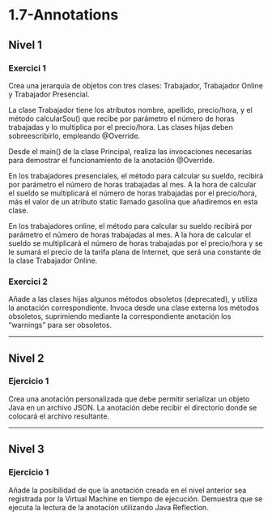 # 1.7-Annotations

## Nivel 1
### Exercici 1
Crea una jerarquía de objetos con tres clases: Trabajador, Trabajador Online y Trabajador Presencial.

La clase Trabajador tiene los atributos nombre, apellido, precio/hora, y el método calcularSou() que recibe por parámetro el número de horas trabajadas y lo multiplica por el precio/hora. Las clases hijas deben sobreescribirlo, empleando @Override.

Desde el main() de la clase Principal, realiza las invocaciones necesarias para demostrar el funcionamiento de la anotación @Override.

En los trabajadores presenciales, el método para calcular su sueldo, recibirá por parámetro el número de horas trabajadas al mes. A la hora de calcular el sueldo se multiplicará el número de horas trabajadas por el precio/hora, más el valor de un atributo static llamado gasolina que añadiremos en esta clase.

En los trabajadores online, el método para calcular su sueldo recibirá por parámetro el número de horas trabajadas al mes. A la hora de calcular el sueldo se multiplicará el número de horas trabajadas por el precio/hora y se le sumará el precio de la tarifa plana de Internet, que será una constante de la clase Trabajador Online.



### Exercici 2
Añade a las clases hijas algunos métodos obsoletos (deprecated), y utiliza la anotación correspondiente. Invoca desde una clase externa los métodos obsoletos, suprimiendo mediante la correspondiente anotación los “warnings” para ser obsoletos.

---- 

## Nivel 2

### Ejercicio 1
Crea una anotación personalizada que debe permitir serializar un objeto Java en un archivo JSON. La anotación debe recibir el directorio donde se colocará el archivo resultante.


---- 

## Nivel 3

### Ejercicio 1
Añade la posibilidad de que la anotación creada en el nivel anterior sea registrada por la Virtual Machine en tiempo de ejecución. Demuestra que se ejecuta la lectura de la anotación utilizando  Java Reflection.
